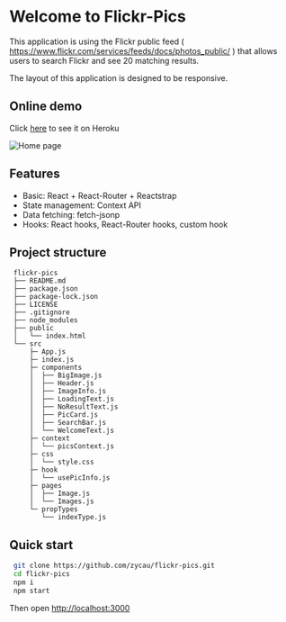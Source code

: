 # Welcome to Flickr-Pics

This application is using the Flickr public feed ( https://www.flickr.com/services/feeds/docs/photos_public/ ) that allows users to search Flickr and see 20 matching results.

The layout of this application is designed to be responsive.

## Online demo

Click [here](https://yucheng-flickr-pics.herokuapp.com/) to see it on Heroku

![Home page](https://yucheng.yz.id.au/flickr-pics/homepage.jpg)

## Features

* Basic: React + React-Router + Reactstrap
* State management: Context API
* Data fetching: fetch-jsonp
* Hooks: React hooks, React-Router hooks, custom hook

## Project structure

```
 flickr-pics
 ├── README.md
 ├── package.json
 ├── package-lock.json
 ├── LICENSE
 ├── .gitignore
 ├── node_modules
 ├── public
 │   └── index.html
 └── src
     ├─ App.js
     ├─ index.js
     ├─ components
     │  ├── BigImage.js
     │  ├── Header.js
     │  ├── ImageInfo.js
     │  ├── LoadingText.js
     │  ├── NoResultText.js    
     │  ├── PicCard.js
     │  ├── SearchBar.js
     │  └── WelcomeText.js
     ├─ context
     │  └── picsContext.js
     ├─ css
     │  └── style.css
     ├─ hook
     │  └── usePicInfo.js
     ├─ pages
     │  ├── Image.js
     │  └── Images.js
     └─ propTypes
        └── indexType.js
```

## Quick start

```sh
 git clone https://github.com/zycau/flickr-pics.git
 cd flickr-pics
 npm i
 npm start
 ```

Then open [http://localhost:3000](http://localhost:3000)









